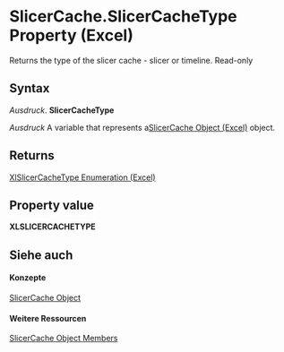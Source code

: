 
# SlicerCache.SlicerCacheType Property (Excel)

Returns the type of the slicer cache - slicer or timeline. Read-only


## Syntax

 _Ausdruck_. **SlicerCacheType**

 _Ausdruck_ A variable that represents a[SlicerCache Object (Excel)](6e6533e3-0503-a1d3-9ecd-f7997233565f.md) object.


## Returns

[XlSlicerCacheType Enumeration (Excel)](a9328ef0-b77b-c159-bb6c-b518f6145028.md)


## Property value

 **XLSLICERCACHETYPE**


## Siehe auch


#### Konzepte


[SlicerCache Object](6e6533e3-0503-a1d3-9ecd-f7997233565f.md)
#### Weitere Ressourcen


[SlicerCache Object Members](http://msdn.microsoft.com/library/59572fc4-0dd9-096a-61b9-7775f90ac7be%28Office.15%29.aspx)